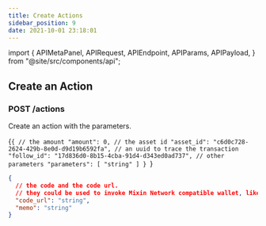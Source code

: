 ```yaml
---
title: Create Actions
sidebar_position: 9
date: 2021-10-01 23:18:01
---
```


import {
  APIMetaPanel,
  APIRequest,
  APIEndpoint,
  APIParams,
  APIPayload,
} from "@site/src/components/api";

## Create an Action

### POST /actions

Create an action with the parameters.

<APIEndpoint base="https://leaf-api.pando.im/api" url="/actions" />

<APIMetaPanel scope="Authorized" />

<APIPayload>{`{
  // the amount
  "amount": 0,
  // the asset id
  "asset_id": "c6d0c728-2624-429b-8e0d-d9d19b6592fa",
  // an uuid to trace the transaction
  "follow_id": "17d836d0-8b15-4cba-91d4-d343ed0ad737",
  // other parameters
  "parameters": [
    "string"
  ]
}
`}</APIPayload>

<APIRequest
  title="Create an action"
  method="POST"
  base="https://leaf-api.pando.im/api"
  url='/actions'
  data="--data PAYLOAD"
/>

```json title="Response"
{
  // the code and the code url.
  // they could be used to invoke Mixin Network compatible wallet, like Messenger and Fennec.  "code": "string",
  "code_url": "string",
  "memo": "string"
}
```